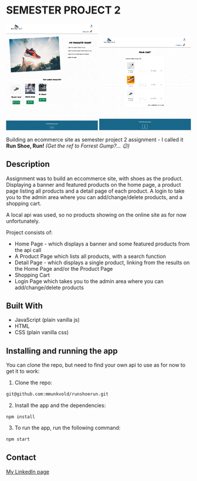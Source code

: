 # SEMESTER PROJECT 2 

<p float="left">
    <img src="https://github.com/mmunkvold/runshoerun/blob/main/images/runshoerun.png" width="250" alt="Home Page of Run Shoe, Run site">
    <img src="https://github.com/mmunkvold/runshoerun/blob/main/images/detail.png" width="250" alt="Shopping cart of the Run Shoe, Run site">
</p>

Building an ecommerce site as semester project 2 assignment - I called it **Run Shoe, Run!** *(Get the ref to Forrest Gump?... :wink:)*

## Description

Assignment was to build an eccommerce site, with shoes as the product. Displaying a banner and featured products on the home page, a product page listing all products and a detail page of each product. A login to take you to the admin area where you can add/change/delete products, and a shopping cart. 

A local api was used, so no products showing on the online site as for now unfortunately.

Project consists of:

- Home Page - which displays a banner and some featured products from the api call
- A Product Page which lists all products, with a search function
- Detail Page - which displays a single product, linking from the results on the Home Page and/or the Product Page
- Shopping Cart
- Login Page which takes you to the admin area where you can add/change/delete products

## Built With

- JavaScript (plain vanilla js)
- HTML
- CSS (plain vanilla css)

## Installing and running the app

You can clone the repo, but need to find your own api to use as for now to get it to work:

1. Clone the repo:

```bash
git@github.com:mmunkvold/runshoerun.git
```

2. Install the app and the dependencies:

```
npm install
```

3. To run the app, run the following command:

```bash
npm start
```

## Contact

[My LinkedIn page](https://www.linkedin.com/in/monica-munkvold-nikolaisen/)

